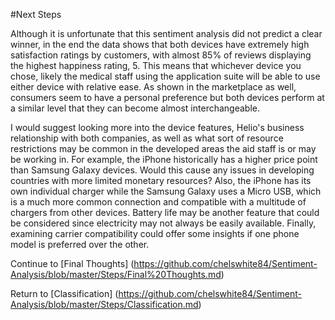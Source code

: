 #Next Steps 

Although it is unfortunate that this sentiment analysis did not predict a clear winner, in the end the data shows that both devices have extremely high satisfaction ratings by customers, with almost 85% of reviews displaying the highest happiness rating, 5. This means that whichever device you chose, likely the medical staff using the application suite will be able to use either device with relative ease. As shown in the marketplace as well, consumers seem to have a personal preference but both devices perform at a similar level that they can become almost interchangeable. 

I would suggest looking more into the device features, Helio's business relationship with both companies, as well as what sort of resource restrictions may be common in the developed areas the aid staff is or may be working in. For example, the iPhone historically has a higher price point than Samsung Galaxy devices. Would this cause any issues in developing countries with more limited monetary resources? Also, the iPhone has its own individual charger while the Samsung Galaxy uses a Micro USB, which is a much more common connection and compatible with a multitude of chargers from other devices. Battery life may be another feature that could be considered since electricity may not always be easily available. Finally, examining carrier compatibility could offer some insights if one phone model is preferred over the other. 


Continue to [Final Thoughts] (https://github.com/chelswhite84/Sentiment-Analysis/blob/master/Steps/Final%20Thoughts.md)

Return to [Classification] (https://github.com/chelswhite84/Sentiment-Analysis/blob/master/Steps/Classification.md)
